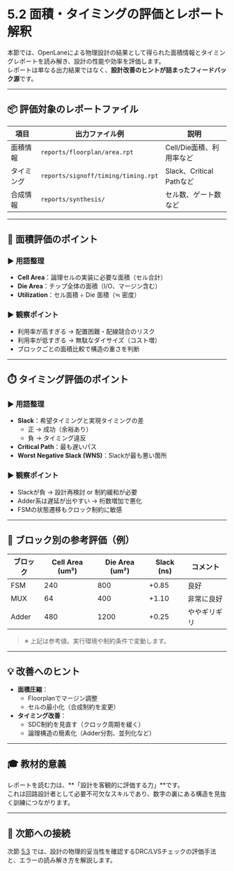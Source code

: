 # 5.2 面積・タイミングの評価とレポート解釈

本節では、OpenLaneによる物理設計の結果として得られた面積情報とタイミングレポートを読み解き、設計の性能や効率を評価します。  
レポートは単なる出力結果ではなく、**設計改善のヒントが詰まったフィードバック源**です。

---

## 📦 評価対象のレポートファイル

| 項目 | 出力ファイル例 | 説明 |
|------|----------------|------|
| 面積情報 | `reports/floorplan/area.rpt` | Cell/Die面積、利用率など |
| タイミング | `reports/signoff/timing/timing.rpt` | Slack、Critical Pathなど |
| 合成情報 | `reports/synthesis/` | セル数、ゲート数など |

---

## 📐 面積評価のポイント

### ▶ 用語整理

- **Cell Area**：論理セルの実装に必要な面積（セル合計）
- **Die Area**：チップ全体の面積（I/O、マージン含む）
- **Utilization**：セル面積 ÷ Die 面積（≒ 密度）

### ▶ 観察ポイント

- 利用率が高すぎる → 配置困難・配線競合のリスク
- 利用率が低すぎる → 無駄なダイサイズ（コスト増）
- ブロックごとの面積比較で構造の重さを判断

---

## ⏱️ タイミング評価のポイント

### ▶ 用語整理

- **Slack**：希望タイミングと実現タイミングの差
  - 正 → 成功（余裕あり）
  - 負 → タイミング違反
- **Critical Path**：最も遅いパス
- **Worst Negative Slack (WNS)**：Slackが最も悪い箇所

### ▶ 観察ポイント

- Slackが負 → 設計再検討 or 制約緩和が必要
- Adder系は遅延が出やすい → 桁数増加で悪化
- FSMの状態遷移もクロック制約に敏感

---

## 🧩 ブロック別の参考評価（例）

| ブロック | Cell Area (um²) | Die Area (um²) | Slack (ns) | コメント |
|----------|------------------|----------------|------------|----------|
| FSM      | 240              | 800            | +0.85      | 良好 |
| MUX      | 64               | 400            | +1.10      | 非常に良好 |
| Adder    | 480              | 1200           | +0.25      | ややギリギリ |

> ※ 上記は参考値。実行環境や制約条件で変動します。

---

## 💡 改善へのヒント

- **面積圧縮**：
  - Floorplanでマージン調整
  - セルの最小化（合成制約を変更）
- **タイミング改善**：
  - SDC制約を見直す（クロック周期を緩く）
  - 論理構造の簡素化（Adder分割、並列化など）

---

## 🎓 教材的意義

レポートを読む力は、**「設計を客観的に評価する力」**です。  
これは回路設計者として必要不可欠なスキルであり、数字の裏にある構造を見抜く訓練につながります。

---

## 🔗 次節への接続

次節 [5.3](5.3_drc_and_lvs_check.md) では、設計の物理的妥当性を確認するDRC/LVSチェックの評価手法と、エラーの読み解き方を解説します。
